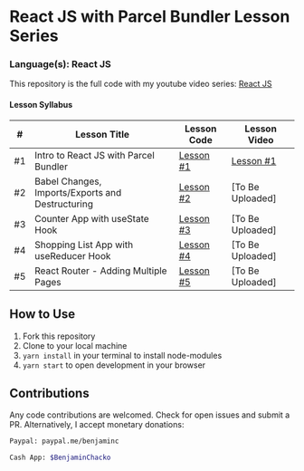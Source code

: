 # React JS with Parcel Bundler Lesson Series
### Language(s): React JS

This repository is the full code with my youtube video series: [React JS](https://www.youtube.com/playlist?list=PLWUQJ519A7tdSDCeS729NLUAcLW81sLIH)

#### Lesson Syllabus

<table>
    <thead>
        <tr>
            <th>#</th>
            <th>Lesson Title</th>
            <th>Lesson Code</th>
            <th>Lesson Video</th>
        </tr>
    </thead>
    <tbody>
        <tr>
            <td>#1</td>
            <td>Intro to React JS with Parcel Bundler </td>
            <td><a href="https://github.com/benjaminchacko/reactjs-lesson-series/tree/lesson-1">Lesson #1</a></td>
            <td><a href="https://youtu.be/cuSKfjoi_0M">Lesson #1</a></td>
        </tr>
        <tr>
            <td>#2</td>
            <td>Babel Changes, Imports/Exports and Destructuring</td>
            <td><a href="https://github.com/benjaminchacko/reactjs-lesson-series/tree/lesson-2">Lesson #2</a> </td>
            <td>[To Be Uploaded]</td>
        </tr>
        <tr>
            <td>#3</td>
            <td>Counter App with useState Hook</td>
            <td><a href="https://github.com/benjaminchacko/reactjs-lesson-series/tree/lesson-3">Lesson #3</a> </td>
            <td>[To Be Uploaded]</td>
        </tr>
         <tr>
            <td>#4</td>
            <td>Shopping List App with useReducer Hook</td>
            <td> <a href="https://github.com/benjaminchacko/reactjs-lesson-series/tree/lesson-4">Lesson #4</a> </td>
            <td>[To Be Uploaded]</td>
        </tr>
         <tr>
            <td>#5</td>
            <td>React Router - Adding Multiple Pages</td>
            <td><a href="https://github.com/benjaminchacko/reactjs-lesson-series/tree/lesson-5">Lesson #5</a> </td>
            <td>[To Be Uploaded]</td>
        </tr>
    </tbody>
</table>


  
## How to Use
1. Fork this repository
2. Clone to your local machine
3. `yarn install` in your terminal to install node-modules
4. `yarn start` to open development in your browser


## Contributions

Any code contributions are welcomed. Check for open issues and submit a PR. Alternatively, I accept monetary donations:

```bash
Paypal: paypal.me/benjaminc
```
```bash
Cash App: $BenjaminChacko
```

